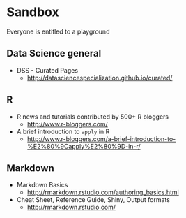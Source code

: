 # Sandbox
Everyone is entitled to a playground

## Data Science general
* DSS - Curated Pages
  * http://datasciencespecialization.github.io/curated/

## R
* R news and tutorials contributed by 500+ R bloggers
  * http://www.r-bloggers.com/
* A brief introduction to `apply` in R
  * http://www.r-bloggers.com/a-brief-introduction-to-%E2%80%9Capply%E2%80%9D-in-r/

## Markdown
* Markdown Basics
  * http://rmarkdown.rstudio.com/authoring_basics.html
* Cheat Sheet, Reference Guide, Shiny, Output formats
  * http://rmarkdown.rstudio.com/
